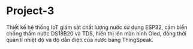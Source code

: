 # Project-3
Thiết kế hệ thống IoT giám sát chất lượng nước sử dụng ESP32, cảm biến chống thấm nước DS18B20 và TDS, hiển thị lên màn hình Oled, đồng thời quản lí nhiệt độ và độ dẫn điện của nước bảng ThingSpeak.
